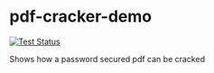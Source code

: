 # pdf-cracker-demo
[![Test Status](https://github.com/jo-hoe/pdf-bruteforcer/workflows/unittests/badge.svg)](https://github.com/jo-hoe/pdf-bruteforcer/actions?workflow=unittests)

Shows how a password secured pdf can be cracked
